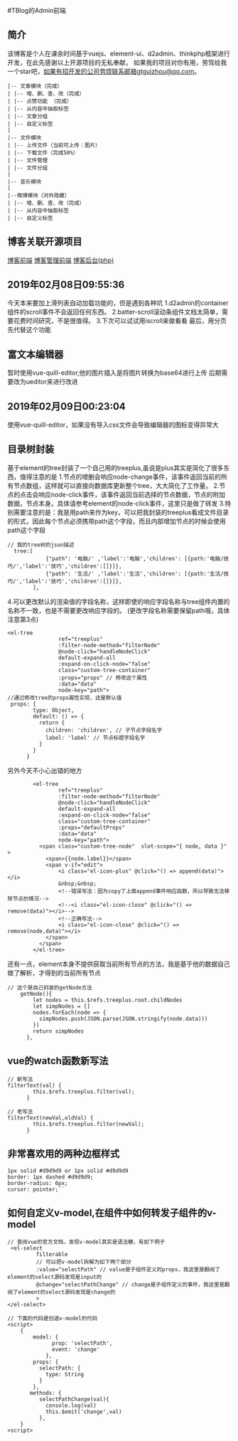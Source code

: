 #TBlog的Admin前端
## 简介
该博客是个人在课余时间基于vuejs、element-ui、d2admin、thinkphp框架进行开发，在此先感谢以上开源项目的无私奉献，
如果我的项目对你有用，劳驾给我一个star吧，如果有招开发的公司劳烦联系邮箱gtguizhou@qq.com。
~~~
|-- 文章模块（完成）
| |-- 增、删、查、改（完成）
| |-- 点赞功能 （完成）
| |-- 从内容中抽取标签
| |-- 文章分组
| |-- 自定义标签
|
|-- 文件模块
| |-- 上传文件（当前可上传：图片）
| |-- 下载文件（完成50%）
| |-- 文件管理
| |-- 文件分组
|
|-- 音乐模块
| 
|--微博模块（对外隐藏）
| |-- 增、删、查、改（完成）
| |-- 从内容中抽取标签
| |-- 自定义标签
~~~

## 博客关联开源项目
[博客前端](https://github.com/GtGuiZhou/TBlogVue)
[博客管理前端](https://github.com/GtGuiZhou/TBlogAdminVue)
[博客后台(php)](https://github.com/GtGuiZhou/TBlog)


## 2019年02月08日09:55:36
今天本来要加上滑列表自动加载功能的，但是遇到各种坑
1.d2admin的container组件的scroll事件不会返回任何东西。
2.batter-scroll滚动条组件文档太简单，需要花费时间研究，不是很值得。
3.下次可以试试用iscroll来做看看
最后，用分页先代替这个功能
## 富文本编辑器
暂时使用vue-quill-editor,他的图片插入是将图片转换为base64进行上传
后期需要改为ueditor来进行改进

## 2019年02月09日00:23:04
使用vue-quill-editor，如果没有导入css文件会导致编辑器的图标变得异常大

## 目录树封装
基于element的tree封装了一个自己用的treeplus,虽说是plus其实是简化了很多东西，值得注意的是 
1.节点的增删会响应node-change事件，该事件返回当前的所有节点数组，这样就可以直接向数据库更新整个tree，大大简化了工作量。
2.节点的点击会响应node-click事件，该事件返回当前选择的节点数据，节点的附加数据，节点本身。具体请参考element的node-click事件，这里只是做了转发
3.特别需要注意的是：我是用path来作为key，可以把我封装的treeplus看成文件目录的形式，因此每个节点必须携带path这个字段，而且内部增加节点的时候会使用path这个字段
~~~
// 我的tree树的json描述
  tree:[
            {"path": '电脑/' ,'label':'电脑','children': [{path:'电脑/技巧/','label':'技巧','children':[]}]},
            {"path": '生活/' ,'label':'生活','children': [{path:'生活/技巧/','label':'技巧','children':[]}]},
        ],
~~~
4.可以更改默认的渲染值的字段名称，这样即使的响应字段名称与tree组件内置的名称不一致，也是不需要更改响应字段的。
(更改字段名称需要保留path哦，具体注意第3点)
~~~
<el-tree
                ref="treeplus"
                :filter-node-method="filterNode"
                @node-click="handleNodeClick"
                default-expand-all
                :expand-on-click-node="false"
                class="custom-tree-container"
                :props="props" // 修改这个属性
                :data="data"
                node-key="path">
//通过修改tree的props属性实现，这是默认值
 props: {
        type: Object,
        default: () => {
          return {
            children: 'children', // 子节点字段名字
            label: 'label' // 节点标题字段名字
          }
        }
      }
~~~
另外今天不小心出错的地方
~~~
        <el-tree
                ref="treeplus"
                :filter-node-method="filterNode"
                @node-click="handleNodeClick"
                default-expand-all
                :expand-on-click-node="false"
                class="custom-tree-container"
                :props="defaultProps"
                :data="data"
                node-key="path">
          <span class="custom-tree-node"  slot-scope="{ node, data }" >
            <span>{{node.label}}</span>
            <span v-if="edit">
                <i class="el-icon-plus" @click="() => append(data)"></i>
                &nbsp;&nbsp;
                <!--错误写法：因为copy了上面append事件响应函数，所以导致无法移除节点的情况-->
                <!--<i class="el-icon-close" @click="() => remove(data)"></i>-->
                <!--正确写法-->
                <i class="el-icon-close" @click="() => remove(node,data)"></i>
            </span>
          </span>
        </el-tree>
~~~
还有一点，element本身不提供获取当前所有节点的方法，我是基于他的数据自己做了解析，才得到的当前所有节点
~~~
// 这个是自己封装的getNode方法
    getNode(){
        let nodes = this.$refs.treeplus.root.childNodes
        let simpNodes = []
        nodes.forEach(node => {
          simpNodes.push(JSON.parse(JSON.stringify(node.data)))
        })
        return simpNodes
      },
~~~

## vue的watch函数新写法
~~~
// 新写法
filterText(val) {
        this.$refs.treeplus.filter(val);
      }

// 老写法
filterText(newVal,oldVal) {
        this.$refs.treeplus.filter(newVal);
      }      
~~~
## 非常喜欢用的两种边框样式
~~~
1px solid #d9d9d9 or 1px solid #d9d9d9
border: 1px dashed #d9d9d9;
border-radius: 6px;
cursor: pointer;``
~~~

## 如何自定义v-model,在组件中如何转发子组件的v-model
~~~
// 查阅vue的官方文档，发现v-model其实是语法糖，有如下例子
 <el-select
         filterable
         // 可以把v-model拆解为如下两个部分
         :value="selectPath" // value是子组件定义的props，我这里是翻阅了element的select源码发现是input的   
         @change="selectPathChange" // change是子组件定义的事件，我这里是翻阅了element的select源码发现是change的
         >
</el-select> 

// 下面的代码是创造v-model的代码
<script>
    {
        model: {
              prop: 'selectPath',
              event: 'change'
            },
        props: {
          selectPath: {
            type: String
          }
        }, 
       methods: {
          selectPathChange(val){
            console.log(val)
            this.$emit('change',val)
          },   
    }
<script>
~~~
